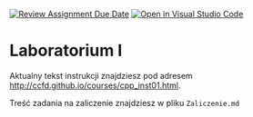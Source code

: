 [![Review Assignment Due Date](https://classroom.github.com/assets/deadline-readme-button-24ddc0f5d75046c5622901739e7c5dd533143b0c8e959d652212380cedb1ea36.svg)](https://classroom.github.com/a/EUIsshFy)
[![Open in Visual Studio Code](https://classroom.github.com/assets/open-in-vscode-718a45dd9cf7e7f842a935f5ebbe5719a5e09af4491e668f4dbf3b35d5cca122.svg)](https://classroom.github.com/online_ide?assignment_repo_id=12585176&assignment_repo_type=AssignmentRepo)
# Laboratorium I

Aktualny tekst instrukcji znajdziesz pod adresem <http://ccfd.github.io/courses/cpp_inst01.html>.

Treść zadania na zaliczenie znajdziesz w pliku `Zaliczenie.md`
